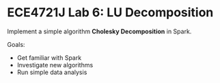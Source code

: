 # ECE4721J Lab 6: LU Decomposition

Implement a simple algorithm **Cholesky Decomposition** in Spark.

Goals:
- Get familiar with Spark
- Investigate new algorithms
- Run simple data analysis

